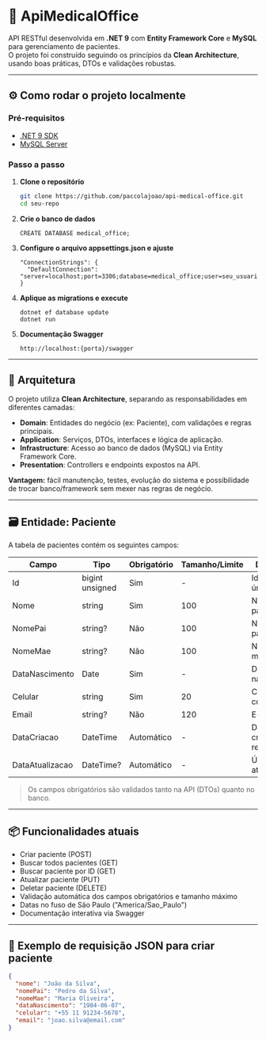 ﻿# 🏥 ApiMedicalOffice

API RESTful desenvolvida em **.NET 9** com **Entity Framework Core** e **MySQL** para gerenciamento de pacientes.  
O projeto foi construído seguindo os princípios da **Clean Architecture**, usando boas práticas, DTOs e validações robustas.

---
## ⚙️ Como rodar o projeto localmente

### Pré-requisitos

- [.NET 9 SDK](https://dotnet.microsoft.com/en-us/download/dotnet/9.0)
- [MySQL Server](https://dev.mysql.com/downloads/mysql/)

### Passo a passo

1. **Clone o repositório**
   ```bash
   git clone https://github.com/paccolajoao/api-medical-office.git
   cd seu-repo
2. **Crie o banco de dados**
   ```
   CREATE DATABASE medical_office;
3. **Configure o arquivo appsettings.json e ajuste**
	```
    "ConnectionStrings": {
	  "DefaultConnection": "server=localhost;port=3306;database=medical_office;user=seu_usuario;password=sua_senha"
	}
4. **Aplique as migrations e execute**
	```
    dotnet ef database update
	dotnet run

5. **Documentação Swagger**
    ```
    http://localhost:{porta}/swagger
---

## 🧱 Arquitetura

O projeto utiliza **Clean Architecture**, separando as responsabilidades em diferentes camadas:

- **Domain**: Entidades do negócio (ex: Paciente), com validações e regras principais.
- **Application**: Serviços, DTOs, interfaces e lógica de aplicação.
- **Infrastructure**: Acesso ao banco de dados (MySQL) via Entity Framework Core.
- **Presentation**: Controllers e endpoints expostos na API.

**Vantagem:** fácil manutenção, testes, evolução do sistema e possibilidade de trocar banco/framework sem mexer nas regras de negócio.

---
## 🗃️ Entidade: Paciente

A tabela de pacientes contém os seguintes campos:

| Campo          | Tipo           | Obrigatório | Tamanho/Limite | Descrição                       |
|----------------|----------------|-------------|----------------|---------------------------------|
| Id             | bigint unsigned| Sim         | -              | Identificador único             |
| Nome           | string         | Sim         | 100            | Nome do paciente                |
| NomePai        | string?        | Não         | 100            | Nome do pai                     |
| NomeMae        | string?        | Não         | 100            | Nome da mãe                     |
| DataNascimento | Date           | Sim         | -              | Data de nascimento              |
| Celular        | string         | Sim         | 20             | Celular para contato            |
| Email          | string?        | Não         | 120            | E-mail                          |
| DataCriacao    | DateTime       | Automático  | -              | Data de criação do registro     |
| DataAtualizacao| DateTime?      | Automático  | -              | Última atualização              |

> Os campos obrigatórios são validados tanto na API (DTOs) quanto no banco.

---
## 📦 Funcionalidades atuais

- Criar paciente (POST)
- Buscar todos pacientes (GET)
- Buscar paciente por ID (GET)
- Atualizar paciente (PUT)
- Deletar paciente (DELETE)
- Validação automática dos campos obrigatórios e tamanho máximo
- Datas no fuso de São Paulo ("America/Sao_Paulo")
- Documentação interativa via Swagger

---
## 💾 Exemplo de requisição JSON para criar paciente

```json
{
  "nome": "João da Silva",
  "nomePai": "Pedro da Silva",
  "nomeMae": "Maria Oliveira",
  "dataNascimento": "1984-06-07",
  "celular": "+55 11 91234-5678",
  "email": "joao.silva@email.com"
}
